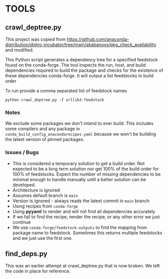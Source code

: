 # TOOLS

## crawl_deptree.py

This project was copied from https://github.com/anaconda-distribution/distro-incubator/tree/main/akabanovs/pkg_check_availability and modified.

This Python script generates a dependency tree for a specified feedstock found on the conda-forge. The tool inspects the
run, host, and build dependencies required to build the package and checks for the existence of these dependencies conda-forge. It will output a list feedstocks in build order

To run provide a comma separated list of feedstock names

`python crawl_deptree.py -f urllib3-feedstock`

### Notes
We exclude some packages we don't intend to ever build. This includes some compilers and any package in `conda_build_config_anacondarecipes.yaml` because we won't be building the latest version of pinned packages.


### Issues / Bugs
* This is considered a temporary solution to get a build order. Not expected to be a long term solution nor get 100% of the build order for 100% of feedstocks. Expect the number of missing dependencies to be minimal enough to handle manually until a better solution can be developed.
* Architecture is ignored
* Assumes default branch is `main`
* Version is ignored - always reads the latest commit in `main` branch
* Using recipes from `conda-forge`
* Using **pyyaml** to render and will not find all dependencies accurately
* If we fail to find the recipe, render the recipe, or any other error we just continue
* We use `conda-forge/feedstock-outputs` to find the mapping from package name to feedstock. Sometimes this returns multiple feedstocks and we just use the first one.

## find_deps.py
This was an earlier attempt at crawl_deptree.py that is now broken. We left the code in place for reference.